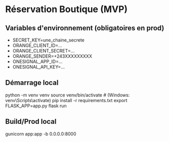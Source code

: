 # Réservation Boutique (MVP)

## Variables d'environnement (obligatoires en prod)
- SECRET_KEY=une_chaine_secrete
- ORANGE_CLIENT_ID=...
- ORANGE_CLIENT_SECRET=...
- ORANGE_SENDER=+243XXXXXXXXX
- ONESIGNAL_APP_ID=...
- ONESIGNAL_API_KEY=...

## Démarrage local
python -m venv venv
source venv/bin/activate  # (Windows: venv\Scripts\activate)
pip install -r requirements.txt
export FLASK_APP=app.py
flask run

## Build/Prod local
gunicorn app:app -b 0.0.0.0:8000